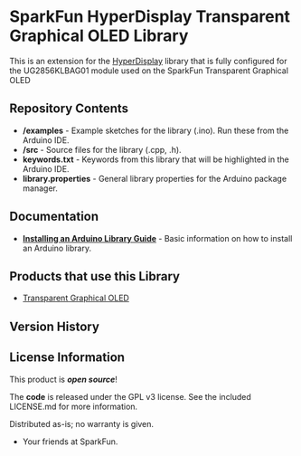 SparkFun HyperDisplay Transparent Graphical OLED Library
========================================

This is an extension for the [HyperDisplay](https://github.com/sparkfun/SparkFun_HyperDisplay) library that is fully configured for the UG2856KLBAG01 module used on the SparkFun Transparent Graphical OLED


Repository Contents
-------------------

* **/examples** - Example sketches for the library (.ino). Run these from the Arduino IDE.
* **/src** - Source files for the library (.cpp, .h).
* **keywords.txt** - Keywords from this library that will be highlighted in the Arduino IDE.
* **library.properties** - General library properties for the Arduino package manager.

Documentation
--------------

* **[Installing an Arduino Library Guide](https://learn.sparkfun.com/tutorials/installing-an-arduino-library)** - Basic information on how to install an Arduino library.

Products that use this Library 
---------------------------------

* [Transparent Graphical OLED](https://www.sparkfun.com/products/15173)

Version History
---------------


License Information
-------------------

This product is _**open source**_!

The **code** is released under the GPL v3 license. See the included LICENSE.md for more information.

Distributed as-is; no warranty is given.

- Your friends at SparkFun.

